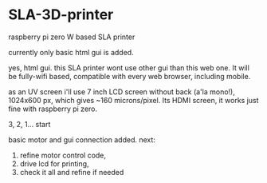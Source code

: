 # SLA-3D-printer
raspberry pi zero W based SLA printer

currently only basic html gui is added.

yes, html gui. this SLA printer wont use other gui than this web one. It will be fully-wifi based, compatible with every web browser, including mobile.

as an UV screen i'll use 7 inch LCD screen without back (a'la mono!), 1024x600 px, which gives ~160 microns/pixel. Its HDMI screen, it works just fine with raspberry pi zero.

3, 2, 1... start

basic motor and gui connection added. next:
1. refine motor control code,
2. drive lcd for printing,
3. check it all and refine if needed
